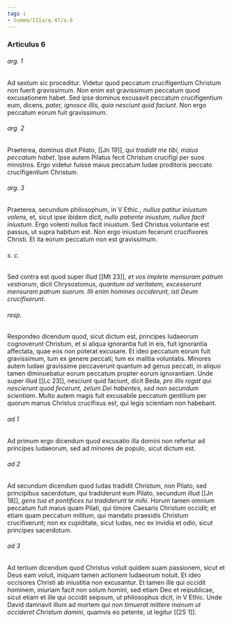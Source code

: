 ```yaml
---
tags : 
- Summa/IIIa/q.47/a.6
---
```


### Articulus 6

###### arg. 1
Ad sextum sic proceditur. Videtur quod peccatum crucifigentium Christum non fuerit gravissimum. Non enim est gravissimum peccatum quod excusationem habet. Sed ipse dominus excusavit peccatum crucifigentium eum, dicens, *pater, ignosce illis, quia nesciunt quid faciunt*. Non ergo peccatum eorum fuit gravissimum.

###### arg. 2
Praeterea, dominus dixit Pilato, [[Jn 19]], *qui tradidit me tibi, maius peccatum habet*. Ipse autem Pilatus fecit Christum crucifigi per suos ministros. Ergo videtur fuisse maius peccatum Iudae proditoris peccato crucifigentium Christum.

###### arg. 3
Praeterea, secundum philosophum, in V Ethic., *nullus patitur iniustum volens*, et, sicut ipse ibidem dicit, *nullo patiente iniustum, nullus facit iniustum*. Ergo volenti nullus facit iniustum. Sed Christus voluntarie est passus, ut supra habitum est. Non ergo iniustum fecerunt crucifixores Christi. Et ita eorum peccatum non est gravissimum.

###### s. c.
Sed contra est quod super illud [[Mt 23]], *et vos implete mensuram patrum vestrorum*, dicit Chrysostomus, *quantum ad veritatem, excesserunt mensuram patrum suorum. Illi enim homines occiderunt, isti Deum crucifixerunt*.

###### resp.
Respondeo dicendum quod, sicut dictum est, principes Iudaeorum cognoverunt Christum, et si aliqua ignorantia fuit in eis, fuit ignorantia affectata, quae eos non poterat excusare. Et ideo peccatum eorum fuit gravissimum, tum ex genere peccati; tum ex malitia voluntatis. Minores autem Iudaei gravissime peccaverunt quantum ad genus peccati, in aliquo tamen diminuebatur eorum peccatum propter eorum ignorantiam. Unde super illud [[Lc 23]], nesciunt quid faciunt, dicit Beda, *pro illis rogat qui nescierunt quod fecerunt, zelum Dei habentes, sed non secundum scientiam*. Multo autem magis fuit excusabile peccatum gentilium per quorum manus Christus crucifixus est, qui legis scientiam non habebant.

###### ad 1
Ad primum ergo dicendum quod excusatio illa domini non refertur ad principes Iudaeorum, sed ad minores de populo, sicut dictum est.

###### ad 2
Ad secundum dicendum quod Iudas tradidit Christum, non Pilato, sed principibus sacerdotum, qui tradiderunt eum Pilato, secundum illud [[Jn 18]], *gens tua et pontifices tui tradiderunt te mihi*. Horum tamen omnium peccatum fuit maius quam Pilati, qui timore Caesaris Christum occidit; et etiam quam peccatum militum, qui mandato praesidis Christum crucifixerunt; non ex cupiditate, sicut Iudas, nec ex invidia et odio, sicut principes sacerdotum.

###### ad 3
Ad tertium dicendum quod Christus voluit quidem suam passionem, sicut et Deus eam voluit, iniquam tamen actionem Iudaeorum noluit. Et ideo occisores Christi ab iniustitia non excusantur. Et tamen ille qui occidit hominem, iniuriam facit non solum homini, sed etiam Deo et reipublicae, sicut etiam et ille qui occidit seipsum, ut philosophus dicit, in V Ethic. Unde David damnavit illum ad mortem qui *non timuerat mittere manum ut occideret Christum domini*, quamvis eo petente, ut legitur [[2S 1]].

